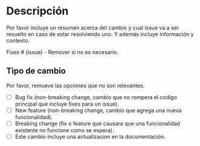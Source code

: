 # Descripción

Por favor incluye un resumen acerca del cambio y cual issue va a ser resuelto en caso de estar resolviendo uno. Y además incluye información y contexto.

Fixes # (issue) - Remover si no es necesario.

## Tipo de cambio

Por favor, remueve las opciones que no son relevantes.

- [ ] Bug fix (non-breaking change, cambio que no rompera el codigo principal que incluye fixes para un issue).
- [ ] New feature (non-breaking change, cambio que agrega una nueva funcionalidad).
- [ ] Breaking change (fix o feature que causara que una funcionalidad existente no funcione como se espera).
- [ ] Este cambio incluye una actualizacion en la documentación.